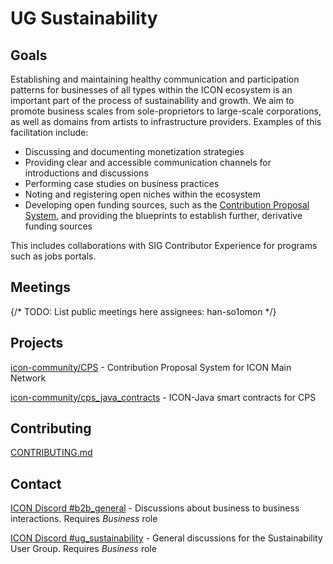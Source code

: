 
# UG Sustainability

## Goals

Establishing and maintaining healthy communication and participation patterns for businesses of all types within the ICON ecosystem is an important part of the process of sustainability and growth. We aim to promote business scales from sole-proprietors to large-scale corporations, as well as domains from artists to infrastructure providers. Examples of this facilitation include: 

- Discussing and documenting monetization strategies
- Providing clear and accessible communication channels for introductions and discussions
- Performing case studies on business practices
- Noting and registering open niches within the ecosystem
- Developing open funding sources, such as the [Contribution Proposal System](cps.icon.community), and providing the blueprints to establish further, derivative funding sources

This includes collaborations with SIG Contributor Experience for programs such as jobs portals.

## Meetings

{/* TODO: List public meetings here assignees: han-so1omon */}

## Projects

[icon-community/CPS](https://github.com/icon-community/CPS) - Contribution Proposal System for ICON Main Network

[icon-community/cps_java_contracts](https://github.com/icon-community/cps_java_contracts) - ICON-Java smart contracts for CPS

## Contributing

[CONTRIBUTING.md](../../CONTRIBUTING.md)

## Contact

[ICON Discord #b2b_general](https://discord.com/channels/880651922682560582/1043189484193316977) - Discussions about business to business interactions. Requires *Business* role

[ICON Discord #ug_sustainability](https://discord.com/channels/880651922682560582/1043189700103516180) - General discussions for the Sustainability User Group. Requires *Business* role